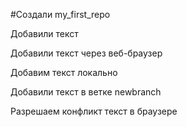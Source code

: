 #Создали my_first_repo

Добавили текст

Добавили текст через веб-браузер

Добавим текст локально

Добавили текст в ветке newbranch

Разрешаем конфликт текст в браузере
